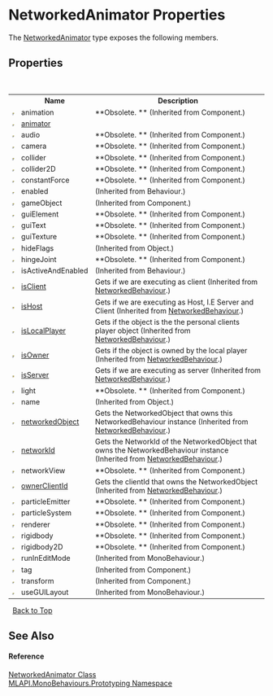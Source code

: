 # NetworkedAnimator Properties
 

The <a href="T_MLAPI_MonoBehaviours_Prototyping_NetworkedAnimator">NetworkedAnimator</a> type exposes the following members.


## Properties
&nbsp;<table><tr><th></th><th>Name</th><th>Description</th></tr><tr><td>![Public property](media/pubproperty.gif "Public property")</td><td>animation</td><td> **Obsolete. ** (Inherited from Component.)</td></tr><tr><td>![Public property](media/pubproperty.gif "Public property")</td><td><a href="P_MLAPI_MonoBehaviours_Prototyping_NetworkedAnimator_animator">animator</a></td><td /></tr><tr><td>![Public property](media/pubproperty.gif "Public property")</td><td>audio</td><td> **Obsolete. ** (Inherited from Component.)</td></tr><tr><td>![Public property](media/pubproperty.gif "Public property")</td><td>camera</td><td> **Obsolete. ** (Inherited from Component.)</td></tr><tr><td>![Public property](media/pubproperty.gif "Public property")</td><td>collider</td><td> **Obsolete. ** (Inherited from Component.)</td></tr><tr><td>![Public property](media/pubproperty.gif "Public property")</td><td>collider2D</td><td> **Obsolete. ** (Inherited from Component.)</td></tr><tr><td>![Public property](media/pubproperty.gif "Public property")</td><td>constantForce</td><td> **Obsolete. ** (Inherited from Component.)</td></tr><tr><td>![Public property](media/pubproperty.gif "Public property")</td><td>enabled</td><td> (Inherited from Behaviour.)</td></tr><tr><td>![Public property](media/pubproperty.gif "Public property")</td><td>gameObject</td><td> (Inherited from Component.)</td></tr><tr><td>![Public property](media/pubproperty.gif "Public property")</td><td>guiElement</td><td> **Obsolete. ** (Inherited from Component.)</td></tr><tr><td>![Public property](media/pubproperty.gif "Public property")</td><td>guiText</td><td> **Obsolete. ** (Inherited from Component.)</td></tr><tr><td>![Public property](media/pubproperty.gif "Public property")</td><td>guiTexture</td><td> **Obsolete. ** (Inherited from Component.)</td></tr><tr><td>![Public property](media/pubproperty.gif "Public property")</td><td>hideFlags</td><td> (Inherited from Object.)</td></tr><tr><td>![Public property](media/pubproperty.gif "Public property")</td><td>hingeJoint</td><td> **Obsolete. ** (Inherited from Component.)</td></tr><tr><td>![Public property](media/pubproperty.gif "Public property")</td><td>isActiveAndEnabled</td><td> (Inherited from Behaviour.)</td></tr><tr><td>![Protected property](media/protproperty.gif "Protected property")</td><td><a href="P_MLAPI_NetworkedBehaviour_isClient">isClient</a></td><td>
Gets if we are executing as client
 (Inherited from <a href="T_MLAPI_NetworkedBehaviour">NetworkedBehaviour</a>.)</td></tr><tr><td>![Protected property](media/protproperty.gif "Protected property")</td><td><a href="P_MLAPI_NetworkedBehaviour_isHost">isHost</a></td><td>
Gets if we are executing as Host, I.E Server and Client
 (Inherited from <a href="T_MLAPI_NetworkedBehaviour">NetworkedBehaviour</a>.)</td></tr><tr><td>![Public property](media/pubproperty.gif "Public property")</td><td><a href="P_MLAPI_NetworkedBehaviour_isLocalPlayer">isLocalPlayer</a></td><td>
Gets if the object is the the personal clients player object
 (Inherited from <a href="T_MLAPI_NetworkedBehaviour">NetworkedBehaviour</a>.)</td></tr><tr><td>![Public property](media/pubproperty.gif "Public property")</td><td><a href="P_MLAPI_NetworkedBehaviour_isOwner">isOwner</a></td><td>
Gets if the object is owned by the local player
 (Inherited from <a href="T_MLAPI_NetworkedBehaviour">NetworkedBehaviour</a>.)</td></tr><tr><td>![Protected property](media/protproperty.gif "Protected property")</td><td><a href="P_MLAPI_NetworkedBehaviour_isServer">isServer</a></td><td>
Gets if we are executing as server
 (Inherited from <a href="T_MLAPI_NetworkedBehaviour">NetworkedBehaviour</a>.)</td></tr><tr><td>![Public property](media/pubproperty.gif "Public property")</td><td>light</td><td> **Obsolete. ** (Inherited from Component.)</td></tr><tr><td>![Public property](media/pubproperty.gif "Public property")</td><td>name</td><td> (Inherited from Object.)</td></tr><tr><td>![Public property](media/pubproperty.gif "Public property")</td><td><a href="P_MLAPI_NetworkedBehaviour_networkedObject">networkedObject</a></td><td>
Gets the NetworkedObject that owns this NetworkedBehaviour instance
 (Inherited from <a href="T_MLAPI_NetworkedBehaviour">NetworkedBehaviour</a>.)</td></tr><tr><td>![Public property](media/pubproperty.gif "Public property")</td><td><a href="P_MLAPI_NetworkedBehaviour_networkId">networkId</a></td><td>
Gets the NetworkId of the NetworkedObject that owns the NetworkedBehaviour instance
 (Inherited from <a href="T_MLAPI_NetworkedBehaviour">NetworkedBehaviour</a>.)</td></tr><tr><td>![Public property](media/pubproperty.gif "Public property")</td><td>networkView</td><td> **Obsolete. ** (Inherited from Component.)</td></tr><tr><td>![Public property](media/pubproperty.gif "Public property")</td><td><a href="P_MLAPI_NetworkedBehaviour_ownerClientId">ownerClientId</a></td><td>
Gets the clientId that owns the NetworkedObject
 (Inherited from <a href="T_MLAPI_NetworkedBehaviour">NetworkedBehaviour</a>.)</td></tr><tr><td>![Public property](media/pubproperty.gif "Public property")</td><td>particleEmitter</td><td> **Obsolete. ** (Inherited from Component.)</td></tr><tr><td>![Public property](media/pubproperty.gif "Public property")</td><td>particleSystem</td><td> **Obsolete. ** (Inherited from Component.)</td></tr><tr><td>![Public property](media/pubproperty.gif "Public property")</td><td>renderer</td><td> **Obsolete. ** (Inherited from Component.)</td></tr><tr><td>![Public property](media/pubproperty.gif "Public property")</td><td>rigidbody</td><td> **Obsolete. ** (Inherited from Component.)</td></tr><tr><td>![Public property](media/pubproperty.gif "Public property")</td><td>rigidbody2D</td><td> **Obsolete. ** (Inherited from Component.)</td></tr><tr><td>![Public property](media/pubproperty.gif "Public property")</td><td>runInEditMode</td><td> (Inherited from MonoBehaviour.)</td></tr><tr><td>![Public property](media/pubproperty.gif "Public property")</td><td>tag</td><td> (Inherited from Component.)</td></tr><tr><td>![Public property](media/pubproperty.gif "Public property")</td><td>transform</td><td> (Inherited from Component.)</td></tr><tr><td>![Public property](media/pubproperty.gif "Public property")</td><td>useGUILayout</td><td> (Inherited from MonoBehaviour.)</td></tr></table>&nbsp;
<a href="#networkedanimator-properties">Back to Top</a>

## See Also


#### Reference
<a href="T_MLAPI_MonoBehaviours_Prototyping_NetworkedAnimator">NetworkedAnimator Class</a><br /><a href="N_MLAPI_MonoBehaviours_Prototyping">MLAPI.MonoBehaviours.Prototyping Namespace</a><br />